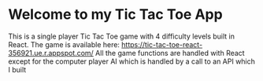 # Welcome to my Tic Tac Toe App

This is a single player Tic Tac Toe game with 4 difficulty levels built in React.
The game is available here: https://tic-tac-toe-react-356921.ue.r.appspot.com/
All the game functions are handled with React except for the computer player AI which is handled by a call to an API which I built
